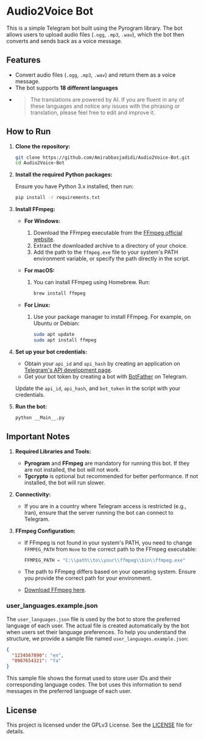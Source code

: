 # Audio2Voice Bot

This is a simple Telegram bot built using the Pyrogram library. The bot allows users to upload audio files (`.ogg`, `.mp3`, `.wav`), which the bot then converts and sends back as a voice message.

## Features

- Convert audio files (`.ogg`, `.mp3`, `.wav`) and return them as a voice message.
- The bot supports **18 different languages**
- > The translations are powered by AI. If you are fluent in any of these languages and notice any issues with the phrasing or translation, please feel free to edit and improve it.

## How to Run

1. **Clone the repository:**

    ```bash
    git clone https://github.com/Amirabbasjadidi/Audio2Voice-Bot.git
    cd Audio2Voice-Bot
    ```

2. **Install the required Python packages:**

    Ensure you have Python 3.x installed, then run:

    ```bash
    pip install -r requirements.txt
    ```

3. **Install FFmpeg:**

    - **For Windows:**
      1. Download the FFmpeg executable from the [FFmpeg official website](https://ffmpeg.org/download.html).
      2. Extract the downloaded archive to a directory of your choice.
      3. Add the path to the `ffmpeg.exe` file to your system's PATH environment variable, or specify the path directly in the script.

    - **For macOS:**
      1. You can install FFmpeg using Homebrew. Run:
         ```bash
         brew install ffmpeg
         ```

    - **For Linux:**
      1. Use your package manager to install FFmpeg. For example, on Ubuntu or Debian:
         ```bash
         sudo apt update
         sudo apt install ffmpeg
         ```

4. **Set up your bot credentials:**

    - Obtain your `api_id` and `api_hash` by creating an application on [Telegram's API development page](https://my.telegram.org/auth).
    - Get your bot token by creating a bot with [BotFather](https://t.me/BotFather) on Telegram.

    Update the `api_id`, `api_hash`, and `bot_token` in the script with your credentials.

5. **Run the bot:**

    ```bash
    python __Main__.py
    ```

## Important Notes

1. **Required Libraries and Tools:**
   - **Pyrogram** and **FFmpeg** are mandatory for running this bot. If they are not installed, the bot will not work.
   - **Tgcrypto** is optional but recommended for better performance. If not installed, the bot will run slower.

2. **Connectivity:**
   - If you are in a country where Telegram access is restricted (e.g., Iran), ensure that the server running the bot can connect to Telegram.

3. **FFmpeg Configuration:**
   - If FFmpeg is not found in your system's PATH, you need to change `FFMPEG_PATH` from `None` to the correct path to the FFmpeg executable:

     ```python
     FFMPEG_PATH = "C:\\path\\to\\your\\ffmpeg\\bin\\ffmpeg.exe"
     ```

   - The path to FFmpeg differs based on your operating system. Ensure you provide the correct path for your environment.

   - [Download FFmpeg here](https://ffmpeg.org/download.html).

### user_languages.example.json

The `user_languages.json` file is used by the bot to store the preferred language of each user. The actual file is created automatically by the bot when users set their language preferences. To help you understand the structure, we provide a sample file named `user_languages.example.json`:

```json
{
  "1234567890": "en",
  "0987654321": "fa"
}
```

This sample file shows the format used to store user IDs and their corresponding language codes. The bot uses this information to send messages in the preferred language of each user.

## License

This project is licensed under the GPLv3 License. See the [LICENSE](LICENSE) file for details.
